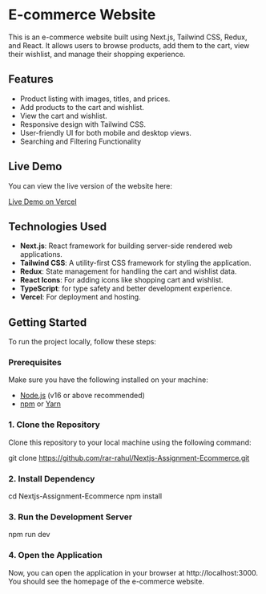 # E-commerce Website

This is an e-commerce website built using Next.js, Tailwind CSS, Redux, and React. It allows users to browse products, add them to the cart, view their wishlist, and manage their shopping experience.

## Features
- Product listing with images, titles, and prices.
- Add products to the cart and wishlist.
- View the cart and wishlist.
- Responsive design with Tailwind CSS.
- User-friendly UI for both mobile and desktop views.
- Searching and Filtering Functionality

## Live Demo

You can view the live version of the website here:

[Live Demo on Vercel](https://nextjs-assignment-ecommerce.vercel.app/)

## Technologies Used
- **Next.js**: React framework for building server-side rendered web applications.
- **Tailwind CSS**: A utility-first CSS framework for styling the application.
- **Redux**: State management for handling the cart and wishlist data.
- **React Icons**: For adding icons like shopping cart and wishlist.
- **TypeScript**: for type safety and better development experience.
- **Vercel**: For deployment and hosting.


## Getting Started

To run the project locally, follow these steps:

### Prerequisites
Make sure you have the following installed on your machine:
- [Node.js](https://nodejs.org/) (v16 or above recommended)
- [npm](https://www.npmjs.com/) or [Yarn](https://yarnpkg.com/)

### 1. Clone the Repository
Clone this repository to your local machine using the following command:

git clone https://github.com/rar-rahul/Nextjs-Assignment-Ecommerce.git

### 2. Install Dependency

cd Nextjs-Assignment-Ecommerce
npm install

### 3. Run the Development Server
npm run dev

### 4. Open the Application
Now, you can open the application in your browser at http://localhost:3000. 
You should see the homepage of the e-commerce website.
